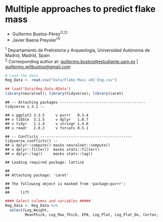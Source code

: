 # Multiple approaches to predict flake mass

-   Guillermo Bustos-Pérez<sup>(1,2)</sup>  
-   Javier Baena Preysler<sup>(1)</sup>

<sup>1</sup> Departamento de Prehistoria y Arqueología, Universidad
Autónoma de Madrid, Madrid, Spain  
<sup>2</sup> Corresponding author at:
<guillermo.bustos@estudiante.uam.es> \| <guillermo.willbustos@gmail.com>

``` r
# Load the data
Reg_Data <- read.csv("Data/Flake Mass v02 Eng.csv")
```

``` r
## load("Data/Reg_Data.RData")
library(neuralnet); library(tidyverse); library(caret)
```

    ## -- Attaching packages --------------------------------------- tidyverse 1.3.1 --

    ## v ggplot2 3.3.5     v purrr   0.3.4
    ## v tibble  3.1.5     v dplyr   1.0.7
    ## v tidyr   1.1.4     v stringr 1.4.0
    ## v readr   2.0.2     v forcats 0.5.1

    ## -- Conflicts ------------------------------------------ tidyverse_conflicts() --
    ## x dplyr::compute() masks neuralnet::compute()
    ## x dplyr::filter()  masks stats::filter()
    ## x dplyr::lag()     masks stats::lag()

    ## Loading required package: lattice

    ## 
    ## Attaching package: 'caret'

    ## The following object is masked from 'package:purrr':
    ## 
    ##     lift

``` r
#### Select columns and variables #####
Reg_Data <- Reg_Data %>% 
  select(Log_Weight,
         MeanThick, Log_Max_Thick, EPA, Log_Plat, Log_Plat_De, Cortex, No_Scars)
```

